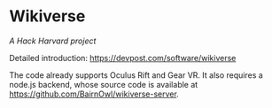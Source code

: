 # Wikiverse

*A Hack Harvard project*

Detailed introduction: https://devpost.com/software/wikiverse

The code already supports Oculus Rift and Gear VR. It also requires a node.js backend, whose source code is available at https://github.com/BairnOwl/wikiverse-server.
